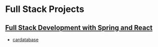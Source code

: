 # Full Stack Projects

## [Full Stack Development with Spring and React](fsdsr)

- [cardatabase](fsdsr/cardatabase)

